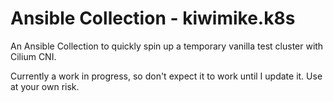 # Ansible Collection - kiwimike.k8s

An Ansible Collection to quickly spin up a temporary vanilla test cluster with Cilium CNI. 

Currently a work in progress, so don't expect it to work until I update it.  Use at your own risk. 
